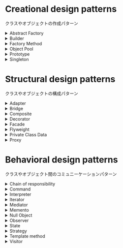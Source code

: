 # Creational design patterns

クラスやオブジェクトの作成パターン

<details><summary>Abstract Factory</summary>

## Abstract Factory

</details>

<details><summary>Builder</summary>

## Builder

</details>

<details><summary>Factory Method</summary>

## Factory

</details>

<details><summary>Object Pool</summary>

## Object

</details>

<details><summary>Prototype</summary>

## Prototype

</details>

<details><summary>Singleton</summary>

## Singleton

</details>

# Structural design patterns

クラスやオブジェクトの構成パターン

<details><summary>Adapter</summary>

## Adapter

クラスのインターフェースをクライアントが期待する別のインターフェースに

変換することで、互換性がない他のクラスを連携する。

```puml
@startuml
@enduml
```

</details>

<details><summary>Bridge</summary>

## Bridge

</details>

<details><summary>Composite</summary>

## Composite

</details>

<details><summary>Decorator</summary>

## Decorator

</details>

<details><summary>Facade</summary>

## Facade

</details>

<details><summary>Flyweight</summary>

## Flyweight

</details>

<details><summary>Private Class Data</summary>

## Private Class Data

</details>

<details><summary>Proxy</summary>

## Proxy

</details>

# Behavioral design patterns

クラスやオブジェクト間のコミュニーケーションパターン

<details><summary>Chain of responsibility</summary>

## Chain of responsibility

</details>

<details><summary>Command</summary>

## Command

</details>

<details><summary>Interpreter</summary>

## Interpreter

</details>

<details><summary>Iterator</summary>

## Iterator

集約クラスに順番にアクセスする方法を提供する。

```puml
@startuml
interface Iterable {
    +Iterator iterator();
}

interface Iterator {
    +hasNext();
    +next();
}

class ConcreteIterable {
    +Iterator iterator();
}

class ConcreteIterator {
    -concreteIterable: ConcreteIterable
    +hasNext();
    +next();
}

ConcreteIterable ..|> Iterable
ConcreteIterator ..|> Iterator
ConcreteIterator --o ConcreteIterable
@enduml
```

### 例

<details><summary>iterator in java</summary>

```java
class IntegerBox {
    private List<Integer> list = new ArrayList<>();

    public class Iterator {
        private IntegerBox box;
        private java.util.Iterator iterator;
        private int value;

        public Iterator(IntegerBox integerBox) {
            box = integerBox;
        }

        public void first() {
            iterator = box.list.iterator();
            next();
        }

        public void next() {
            try {
                value = (Integer)iterator.next();
            } catch (NoSuchElementException ex) {
                value =  -1;
            }
        }

        public boolean isDone() {
            return value == -1;
        }

        public int currentValue() {
            return value;
        }
    }

    public void add(int in) {
        list.add(in);
    }

    public Iterator getIterator() {
        return new Iterator(this);
    }
}

public class IteratorDemo {
    public static void main(String[] args) {
        IntegerBox integerBox = new IntegerBox();
        for (int i = 9; i > 0; --i) {
            integerBox.add(i);
        }
        // getData() has been removed.
        // Client has to use Iterator.
        IntegerBox.Iterator firstItr = integerBox.getIterator();
        IntegerBox.Iterator secondItr = integerBox.getIterator();
        for (firstItr.first(); !firstItr.isDone(); firstItr.next()) {
            System.out.print(firstItr.currentValue() + "  ");
        }
        System.out.println();
        // Two simultaneous iterations
        for (firstItr.first(), secondItr.first(); !firstItr.isDone(); firstItr.next(), secondItr.next()) {
            System.out.print(firstItr.currentValue() + " " + secondItr.currentValue() + "  ");
        }
    }
}
```

</details>

</details>

<details><summary>Mediator</summary>

## Mediator

</details>

<details><summary>Memento</summary>

## Memento

</details>

<details><summary>Null Object</summary>

## Null Object

</details>

<details><summary>Observer</summary>

## Observer

</details>

<details><summary>State</summary>

## State

</details>

<details><summary>Strategy</summary>

## Strategy

</details>

<details><summary>Template method</summary>

## Template method

</details>

<details><summary>Visitor</summary>

## visitor

</details>

